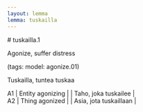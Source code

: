 ```yaml
---
layout: lemma
lemma: tuskailla
---
```


<div class="sense">
# <span class="sensename">tuskailla.1</span>

<span class="description">Agonize, suffer distress</span>

(tags: model: agonize.01)

<span class="description">Tuskailla, tuntea tuskaa</span>

A1 | Entity agonizing |   | Taho, joka tuskailee |  
A2 | Thing agonized |   | Asia, jota tuskaillaan |  

</div>

